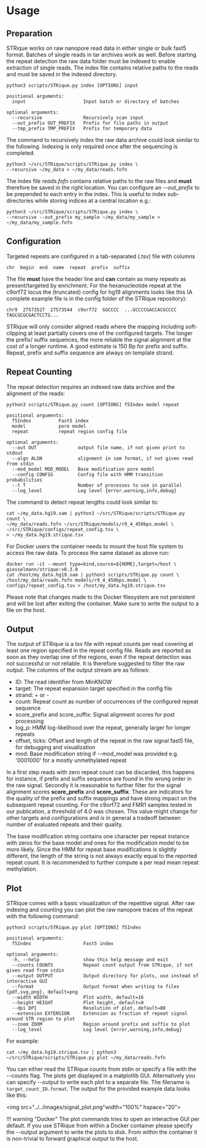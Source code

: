 # Usage

## Preparation

STRique works on raw nanopore read data in either single or bulk fast5 format. Batches of single reads in tar archives work as well. Before starting the repeat detection the raw data folder must be indexed to enable extraction of single reads. The index file contains relative paths to the reads and must be saved in the indexed directory.

```
python3 scripts/STRique.py index [OPTIONS] input

positional arguments:
  input                 	Input batch or directory of batches

optional arguments:
  --recursive           	Recursively scan input
  --out_prefix OUT_PREFIX	Prefix for file paths in output
  --tmp_prefix TMP_PREFIX	Prefix for temporary data
```


The command to recursively index the raw data archive could look similar to the following. Indexing is only required once after the sequencing is completed.

```
python3 ~/src/STRique/scripts/STRique.py index \
--recursive ~/my_data > ~/my_data/reads.fofn
```

The index file *reads.fofn* contains relative paths to the raw files and **must** therefore be saved in the right location. You can configure an *--out_prefix* to be prepended to each entry in the index. This is useful to index sub-directories while storing indices at a central location e.g.:

```
python3 ~/src/STRique/scripts/STRique.py index \
--recursive --out_prefix my_sample ~/my_data/my_sample > ~/my_data/my_sample.fofn
```

## Configuration

Targeted repeats are configured in a tab-separated (.tsv) file with columns

```
chr  begin  end  name  repeat  prefix  suffix
```

The file **must** have the header line and **can** contain as many repeats as present/targeted by enrichment. For the hexanucleotide repeat at the c9orf72 locus the (truncated) config for hg19 alignments looks like this (A complete example file is in the config folder of the STRique repository):

```
chr9  27573527  27573544  c9orf72  GGCCCC  ...GCCCCGACCACGCCCC  TAGCGCGCGACTCCTG...
```

STRique will only consider aligned reads where the mapping including soft-clipping at least partially covers one of the configured targets. The longer the prefix/ suffix sequences, the more reliable the signal alignment at the cost of a longer runtime. A good estimate is 150 Bp for prefix and suffix. Repeat, prefix and suffix sequence are always on template strand.


## Repeat Counting

The repeat detection requires an indexed raw data archive and the alignment of the reads:

```
python3 scripts/STRique.py count [OPTIONS] f5Index model repeat

positional arguments:
  f5Index          Fast5 index
  model            pore model
  repeat           repeat region config file

optional arguments:
  --out OUT               output file name, if not given print to stdout
  --algn ALGN             alignment in sam format, if not given read from stdin
  --mod_model MOD_MODEL   Base modification pore model
  --config CONFIG         Config file with HMM transition probabilities
  --t T                   Number of processes to use in parallel
  --log_level             Log level {error,warning,info,debug}
```

The command to detect repeat lengths could look similar to:

```
cat ~/my_data.hg19.sam | python3 ~/src/STRique/scripts/STRique.py count \
~/my_data/reads.fofn ~/src/STRique/models/r9_4_450bps.model \
~/src/STRique/configs/repeat_config.tsv \
> ~/my_data.hg19.strique.tsv
```

For Docker users the container needs to mount the host file system to access the raw data. To process the same dataset as above run:

```
docker run -it --mount type=bind,source=${HOME},target=/host \
giesselmann/strique:v0.3.0
cat /host/my_data.hg19.sam | python3 scripts/STRique.py count \
/host/my_data/reads.fofn models/r9_4_450bps.model \
configs/repeat_config.tsv > /host/my_data.hg19.strique.tsv
```

Please note that changes made to the Docker filesystem are not persistent and will be lost after exiting the container. Make sure to write the output to a file on the host.

## Output

The output of STRique is a tsv file with repeat counts per read covering at least one region specified in the repeat config file. Reads are reported as soon as they overlap one of the regions, even if the repeat detection was not successful or not reliable. It is therefore suggested to filter the raw output. The columns of the output stream are as follows:


  * ID: The read identifier from MinKNOW
  * target: The repeat expansion target specified in the config file
  * strand: + or -
  * count: Repeat count as number of occurrences of the configured repeat sequence
  * score_prefix and score_suffix: Signal alignment scores for post processing
  * log_p: HMM log-likelihood over the repeat, generally larger for longer repeats
  * offset, ticks: Offset and length of the repeat in the raw signal fast5 file, for debugging and visualization
  * mod: Base modification string if --mod_model was provided e.g. '0001000' for a mostly unmethylated repeat


In a first step reads with zero repeat count can be discarded, this happens for instance, if prefix and suffix sequence are found in the wrong order in the raw signal. Secondly it is reasonable to further filter for the signal alignment scores **score_prefix** and **score_suffix**. These are indicators for the quality of the prefix and suffix mappings and have strong impact on the subsequent repeat counting. For the c9orf72 and FMR1 samples tested in our publication, a threshold of 4.0 was chosen. This value might change for other targets and configurations and is in general a tradeoff between number of evaluated repeats and their quality.

The base modification string contains one character per repeat instance with zeros for the base model and ones for the modification model to be more likely. Since the HMM for repeat base modifications is slightly different, the length of the string is not always exactly equal to the reported repeat count. It is recommended to further compute a per read mean repeat methylation.


## Plot

STRique comes with a basic visualization of the repetitive signal. After raw indexing and counting you can plot the raw nanopore traces of the repeat with the following command:

```
python3 scripts/STRique.py plot [OPTIONS] f5Index

positional arguments:
  f5Index                   Fast5 index

optional arguments:
  -h, --help                show this help message and exit
  --counts COUNTS           Repeat count output from STRique, if not given read from stdin
  --output OUTPUT           Output directory for plots, use instead of interactive GUI
  --format                  Output format when writing to files {pdf,svg,png}, default=png
  --width WIDTH             Plot width, default=16
  --height HEIGHT           Plot height, default=9
  --dpi DPI                 Resolution of plot, default=80
  --extension EXTENSION     Extension as fraction of repeat signal around STR region to plot
  --zoom ZOOM               Region around prefix and suffix to plot
  --log_level               Log level {error,warning,info,debug}

```

For example:

```
cat ~/my_data.hg19.strique.tsv | python3 ~/src/STRique/scripts/STRique.py plot ~/my_data/reads.fofn
```

You can either read the STRique counts from stdin or specify a file with the --counts flag. The plots get displayed in a matplotlib GUI. Alternatively you can specify --output to write each plot to a separate file. The filename is ```target_count_ID.format```. The output for the provided example data looks like this:

<img src="../../images/signal_plot.png"width="100%" hspace="20">

!!! warning "Docker"
    The plot commands tries to open an interactive GUI per default. If you use STRique from within a Docker container please
    specify the --output argument to write the plots to disk. From within the container it is non-trivial to forward graphical output
    to the host.
